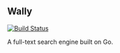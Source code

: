 Wally
-----

[![Build Status](https://drone.io/bitbucket.org/nylar/wally/status.png)](https://drone.io/bitbucket.org/nylar/wally/latest)

A full-text search engine built on Go.